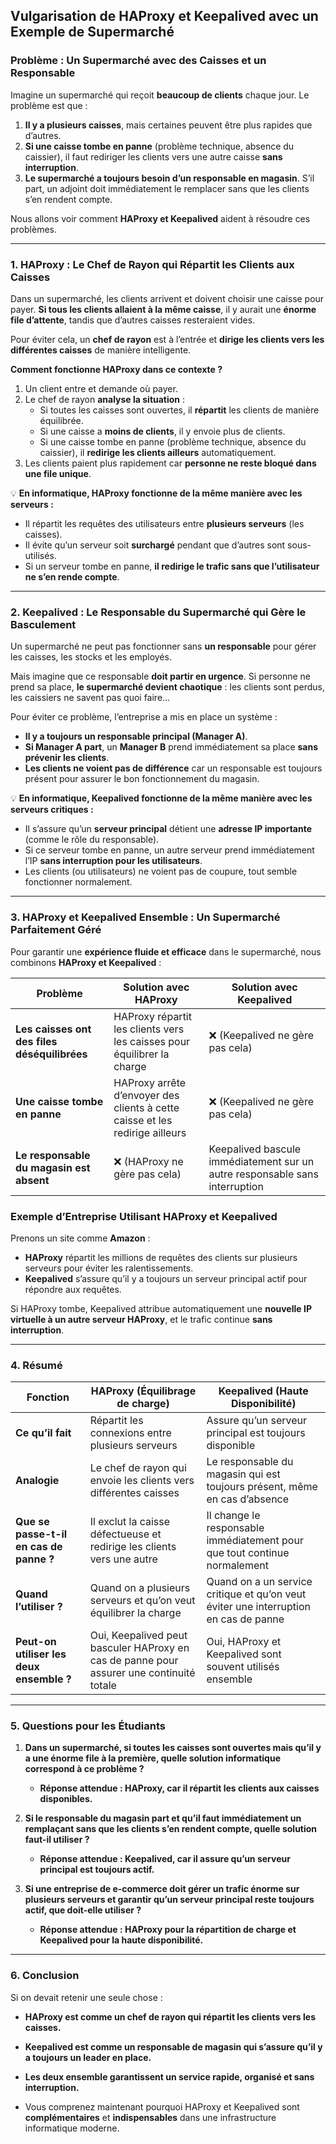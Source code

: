 ## **Vulgarisation de HAProxy et Keepalived avec un Exemple de Supermarché**  

### **Problème : Un Supermarché avec des Caisses et un Responsable**
Imagine un supermarché qui reçoit **beaucoup de clients** chaque jour. Le problème est que :  
1. **Il y a plusieurs caisses**, mais certaines peuvent être plus rapides que d’autres.  
2. **Si une caisse tombe en panne** (problème technique, absence du caissier), il faut rediriger les clients vers une autre caisse **sans interruption**.  
3. **Le supermarché a toujours besoin d’un responsable en magasin**. S’il part, un adjoint doit immédiatement le remplacer sans que les clients s’en rendent compte.  

Nous allons voir comment **HAProxy et Keepalived** aident à résoudre ces problèmes.

---

### **1. HAProxy : Le Chef de Rayon qui Répartit les Clients aux Caisses**  
Dans un supermarché, les clients arrivent et doivent choisir une caisse pour payer. **Si tous les clients allaient à la même caisse**, il y aurait une **énorme file d’attente**, tandis que d’autres caisses resteraient vides.  

Pour éviter cela, un **chef de rayon** est à l’entrée et **dirige les clients vers les différentes caisses** de manière intelligente.  

**Comment fonctionne HAProxy dans ce contexte ?**  
1. Un client entre et demande où payer.  
2. Le chef de rayon **analyse la situation** :  
   - Si toutes les caisses sont ouvertes, il **répartit** les clients de manière équilibrée.  
   - Si une caisse a **moins de clients**, il y envoie plus de clients.  
   - Si une caisse tombe en panne (problème technique, absence du caissier), il **redirige les clients ailleurs** automatiquement.  
3. Les clients paient plus rapidement car **personne ne reste bloqué dans une file unique**.  

💡 **En informatique, HAProxy fonctionne de la même manière avec les serveurs :**  
- Il répartit les requêtes des utilisateurs entre **plusieurs serveurs** (les caisses).  
- Il évite qu’un serveur soit **surchargé** pendant que d’autres sont sous-utilisés.  
- Si un serveur tombe en panne, **il redirige le trafic sans que l’utilisateur ne s’en rende compte**.  

---

### **2. Keepalived : Le Responsable du Supermarché qui Gère le Basculement**  
Un supermarché ne peut pas fonctionner sans **un responsable** pour gérer les caisses, les stocks et les employés.  

Mais imagine que ce responsable **doit partir en urgence**. Si personne ne prend sa place, **le supermarché devient chaotique** : les clients sont perdus, les caissiers ne savent pas quoi faire…  

Pour éviter ce problème, l’entreprise a mis en place un système :  
- **Il y a toujours un responsable principal (Manager A)**.  
- **Si Manager A part**, un **Manager B** prend immédiatement sa place **sans prévenir les clients**.  
- **Les clients ne voient pas de différence** car un responsable est toujours présent pour assurer le bon fonctionnement du magasin.  

💡 **En informatique, Keepalived fonctionne de la même manière avec les serveurs critiques :**  
- Il s’assure qu’un **serveur principal** détient une **adresse IP importante** (comme le rôle du responsable).  
- Si ce serveur tombe en panne, un autre serveur prend immédiatement l’IP **sans interruption pour les utilisateurs**.  
- Les clients (ou utilisateurs) ne voient pas de coupure, tout semble fonctionner normalement.  

---

### **3. HAProxy et Keepalived Ensemble : Un Supermarché Parfaitement Géré**  
Pour garantir une **expérience fluide et efficace** dans le supermarché, nous combinons **HAProxy et Keepalived** :

| **Problème** | **Solution avec HAProxy** | **Solution avec Keepalived** |
|-------------|-------------------------|-----------------------------|
| **Les caisses ont des files déséquilibrées** | HAProxy répartit les clients vers les caisses pour équilibrer la charge | ❌ (Keepalived ne gère pas cela) |
| **Une caisse tombe en panne** | HAProxy arrête d’envoyer des clients à cette caisse et les redirige ailleurs | ❌ (Keepalived ne gère pas cela) |
| **Le responsable du magasin est absent** | ❌ (HAProxy ne gère pas cela) | Keepalived bascule immédiatement sur un autre responsable sans interruption |

### **Exemple d’Entreprise Utilisant HAProxy et Keepalived**  
Prenons un site comme **Amazon** :  
- **HAProxy** répartit les millions de requêtes des clients sur plusieurs serveurs pour éviter les ralentissements.  
- **Keepalived** s’assure qu’il y a toujours un serveur principal actif pour répondre aux requêtes.  

Si HAProxy tombe, Keepalived attribue automatiquement une **nouvelle IP virtuelle à un autre serveur HAProxy**, et le trafic continue **sans interruption**.  

---

### **4. Résumé**
| **Fonction** | **HAProxy (Équilibrage de charge)** | **Keepalived (Haute Disponibilité)** |
|-------------|--------------------------------|----------------------------------|
| **Ce qu’il fait** | Répartit les connexions entre plusieurs serveurs | Assure qu’un serveur principal est toujours disponible |
| **Analogie** | Le chef de rayon qui envoie les clients vers différentes caisses | Le responsable du magasin qui est toujours présent, même en cas d’absence |
| **Que se passe-t-il en cas de panne ?** | Il exclut la caisse défectueuse et redirige les clients vers une autre | Il change le responsable immédiatement pour que tout continue normalement |
| **Quand l’utiliser ?** | Quand on a plusieurs serveurs et qu’on veut équilibrer la charge | Quand on a un service critique et qu’on veut éviter une interruption en cas de panne |
| **Peut-on utiliser les deux ensemble ?** | Oui, Keepalived peut basculer HAProxy en cas de panne pour assurer une continuité totale | Oui, HAProxy et Keepalived sont souvent utilisés ensemble |

---

### **5. Questions pour les Étudiants**
1. **Dans un supermarché, si toutes les caisses sont ouvertes mais qu’il y a une énorme file à la première, quelle solution informatique correspond à ce problème ?**  
   - **Réponse attendue : HAProxy, car il répartit les clients aux caisses disponibles.**  

2. **Si le responsable du magasin part et qu’il faut immédiatement un remplaçant sans que les clients s’en rendent compte, quelle solution faut-il utiliser ?**  
   - **Réponse attendue : Keepalived, car il assure qu’un serveur principal est toujours actif.**  

3. **Si une entreprise de e-commerce doit gérer un trafic énorme sur plusieurs serveurs et garantir qu’un serveur principal reste toujours actif, que doit-elle utiliser ?**  
   - **Réponse attendue : HAProxy pour la répartition de charge et Keepalived pour la haute disponibilité.**  

---

### **6. Conclusion**
Si on devait retenir une seule chose :  
- **HAProxy est comme un chef de rayon qui répartit les clients vers les caisses.**  
- **Keepalived est comme un responsable de magasin qui s’assure qu’il y a toujours un leader en place.**  
- **Les deux ensemble garantissent un service rapide, organisé et sans interruption.**  

- Vous comprenez maintenant pourquoi HAProxy et Keepalived sont **complémentaires** et **indispensables** dans une infrastructure informatique moderne.
